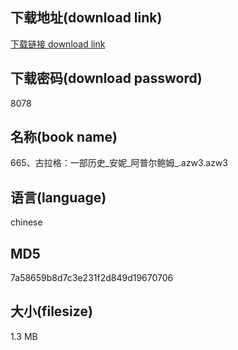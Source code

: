 ## 下载地址(download link)
[下载链接 download link](https://voluble-croquembouche-d321dc.netlify.app/?s=665%E3%80%81%E5%8F%A4%E6%8B%89%E6%A0%BC%EF%BC%9A%E4%B8%80%E9%83%A8%E5%8E%86%E5%8F%B2_%E5%AE%89%E5%A6%AE_%E9%98%BF%E6%99%AE%E5%B0%94%E9%B2%8D%E5%A7%86_.azw3)

## 下载密码(download password)
8078

## 名称(book name)
665、古拉格：一部历史_安妮_阿普尔鲍姆_.azw3.azw3

## 语言(language)
chinese

## MD5
7a58659b8d7c3e231f2d849d19670706

## 大小(filesize)
1.3 MB
